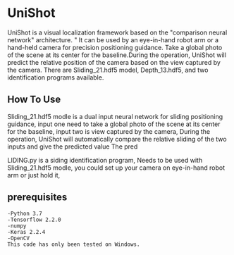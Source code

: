 # UniShot
UniShot is a visual localization framework based on the "comparison neural network" architecture.
" It can be used by an eye-in-hand robot arm or a hand-held camera for precision positioning guidance.
Take a global photo of the scene at its center for the baseline.During the operation,
UniShot will predict the relative position of the camera based on the view captured by the camera.
There are Sliding_21.hdf5 model, Depth_13.hdf5, and two identification programs available.
## How To Use
Sliding_21.hdf5 modle is a dual input neural network for sliding positioning guidance,
input one need to take a global photo of the scene at its center for the baseline,
input two is view captured by the camera, 
During the operation,
UniShot will automatically compare the relative sliding of the two inputs and give the predicted value
The pred
 
LIDING.py is a siding identification program, Needs to be used with  Sliding_21.hdf5 modle,
you could  set up your camera on eye-in-hand robot arm or just hold it,



## prerequisites
```
-Python 3.7
-Tensorflow 2.2.0
-numpy
-Keras 2.2.4
-OpenCV
This code has only been tested on Windows.
